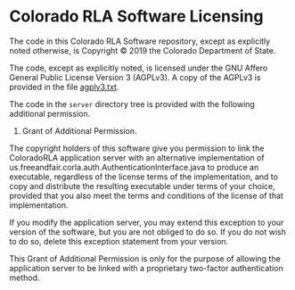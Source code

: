 # Colorado RLA Software Licensing

The code in this Colorado RLA Software repository, except as explicitly noted
otherwise, is Copyright © 2019 the Colorado Department of State.

The code, except as explicitly noted, is licensed under the GNU Affero General
Public License Version 3 (AGPLv3). A copy of the AGPLv3 is provided in the
file [agplv3.txt](./agplv3.txt).

The code in the `server` directory tree is provided with the following additional
permission.

1. Grant of Additional Permission.

The copyright holders of this software give you permission to link the
ColoradoRLA application server with an alternative implementation of
us.freeandfair.corla.auth.AuthenticationInterface.java to produce an
executable, regardless of the license terms of the implementation, and to copy
and distribute the resulting executable under terms of your choice, provided
that you also meet the terms and conditions of the license of that implementation.

If you modify the application server, you may extend this exception to your
version of the software, but you are not obliged to do so. If you do not wish
to do so, delete this exception statement from your version.

This Grant of Additional Permission is only for the purpose of allowing the
application server to be linked with a proprietary two-factor authentication
method.
